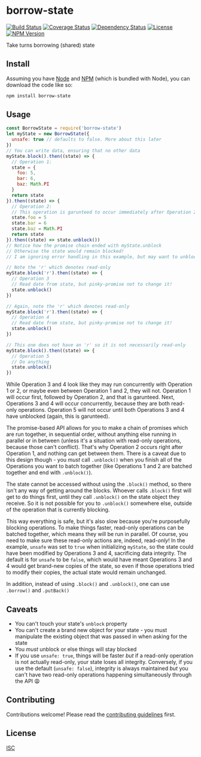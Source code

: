 # borrow-state

[![Build Status](https://img.shields.io/travis/jamescostian/borrow-state.svg?style=flat)](https://travis-ci.org/jamescostian/borrow-state)
[![Coverage Status](https://img.shields.io/coveralls/jamescostian/borrow-state.svg?style=flat)](https://coveralls.io/r/jamescostian/borrow-state?branch=master)
[![Dependency Status](https://img.shields.io/gemnasium/jamescostian/borrow-state.svg?style=flat)](https://gemnasium.com/jamescostian/borrow-state)
[![License](https://img.shields.io/npm/l/borrow-state.svg?style=flat)](https://github.com/jamescostian/borrow-state/blob/master/LICENSE)
[![NPM Version](https://img.shields.io/npm/v/borrow-state.svg?style=flat)](https://www.npmjs.com/package/borrow-state)

Take turns borrowing (shared) state

## Install

Assuming you have [Node](http://nodejs.org) and [NPM](https://npmjs.org) (which is bundled with Node), you can download the code like so:

```bash
npm install borrow-state
```

## Usage

```js
const BorrowState = require('borrow-state')
let myState = new BorrowState({
  unsafe: true // defaults to false. More about this later
})
// You can write data, ensuring that no other data
myState.block().then((state) => {
  // Operation 1:
  state = {
    foo: 5,
    bar: 6,
    baz: Math.PI
  }
  return state
}).then((state) => {
  // Operation 2:
  // This operation is garunteed to occur immediately after Operation 2
  state.foo = 5
  state.bar = 6
  state.baz = Math.PI
  return state
}).then((state) => state.unblock())
// Notice how the promise chain ended with myState.unblock
// Otherwise the state would remain blocked!
// I am ignoring error handling in this example, but may want to unblock if an error is caught

// Note the 'r' which denotes read-only
myState.block('r').then((state) => {
  // Operation 3
  // Read date from state, but pinky-promise not to change it!
  state.unblock()
})

// Again, note the 'r' which denotes read-only
myState.block('r').then((state) => {
  // Operation 4
  // Read date from state, but pinky-promise not to change it!
  state.unblock()
})

// This one does not have an 'r' so it is not necessarily read-only
myState.block().then((state) => {
  // Operation 5
  // Do anything
  state.unblock()
})
```

While Operation 3 and 4 look like they may run concurrently with Operation 1 or 2, or maybe even between Operation 1 and 2, they will not. Operation 1 will occur first, followed by Operation 2, and that is garunteed. Next, Operations 3 and 4 will occur concurrently, because they are both read-only operations. Operation 5 will not occur until both Operations 3 and 4 have unblocked (again, this is garunteed).

The promise-based API allows for you to make a chain of promises which are run together, in sequential order, without anything else running in parallel or in between (unless it's a situation with read-only operations, because those can't conflict). That's why Operation 2 occurs right after Operation 1, and nothing can get between them. There is a caveat due to this design though - you *must* call `.unblock()` when you finish all of the Operations you want to batch together (like Operations 1 and 2 are batched together and end with `.unblock()`).

The state cannot be accessed without using the `.block()` method, so there isn't any way of getting around the blocks. Whoever calls `.block()` first will get to do things first, until they call `.unblock()` on the state object they receive. So it is not possible for you to `.unblock()` somewhere else, outside of the operation that is currently blocking.

This way everything is safe, but it's also slow because you're purposefully blocking operations. To make things faster, read-only operations can be batched together, which means they will be run in parallel. Of course, you need to make sure these read-only actions are, indeed, read-*only*! In the example, `unsafe` was set to `true` when initializing `myState`, so the state could have been modified by Operations 3 and 4, sacrificing data integrity. The default is for `unsafe` to be `false`, which would have meant Operations 3 and 4 would get brand-new copies of the state, so even if those operations tried to modify their copies, the actual state would remain unchanged.

In addition, instead of using `.block()` and `.unblock()`, one can use `.borrow()` and `.putBack()`

## Caveats

+ You can't touch your state's `unblock` property
+ You can't create a brand new object for your state - you must manipulate the existing object that was passed in when asking for the state
+ You *must* unblock or else things will stay blocked
+ If you use `unsafe: true`, things will be faster *but* if a read-only operation is not actually read-only, your state loses all integrity. Conversely, if you use the default (`unsafe: false`), integrity is always maintained *but* you can't have two read-only operations happening simultaneously through the API :weary:

## Contributing

Contributions welcome! Please read the [contributing guidelines](CONTRIBUTING.md) first.

## License

[ISC](LICENSE)
